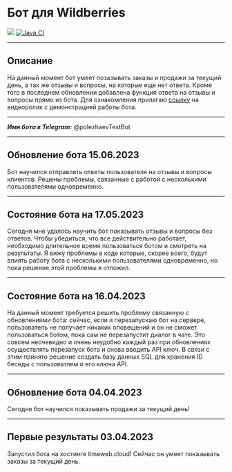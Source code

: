 # Бот для Wildberries
<a href="https://codeclimate.com/github/DrAculaJD/wildberries_bot/maintainability"><img src="https://api.codeclimate.com/v1/badges/ec282165f37500a9dfba/maintainability" /></a>
[![Java CI](https://github.com/DrAculaJD/wildberries_bot/actions/workflows/main.yml/badge.svg)](https://github.com/DrAculaJD/wildberries_bot/actions/workflows/main.yml)
***
## Описание
На данный момент бот умеет позазывать заказы и продажи за текущий день, а так же отзывы и вопросы, на которые еще нет ответа. Кроме того в последнем обновлении добавлена функция ответа на отзывы и вопросы прямо из бота. Для ознакомления прилагаю [ссылку](https://youtu.be/DV3i1GzC2Vc) на видеоролик с демонстрацией работы бота.
***
***Имя бота в Telegram:*** @polezhaevTestBot
***
## Обновление бота 15.06.2023
Бот научился отправлять ответы пользователя на отзывы и вопросы клиентов. Решены проблемы, связанные с работой с несколькими пользователями одновременно. 
***
## Состояние бота на 17.05.2023
Сегодня мне удалось научить бот показывать отзывы и вопросы без ответов. Чтобы убедиться, что все действительно работает, необходимо длительное время пользоваться ботом и смотреть на результаты. Я вижу проблемы в коде которые, скорее всего, будут влиять работу бота с несколькими пользователями одновременно, но пока решение этой проблемы я отложил. 
***
## Состояние бота на 16.04.2023
На данный момент требуется решить проблему связанную с обновлениями бота: сейчас, если я перезапускаю бот на сервере, пользователь не получает никаких оповещений и он не сможет пользоваться ботом, пока сам не перезапустит диалог в чате. Это совсем неочевидно и очень неудобно каждый раз при обновлениях осуществлять перезапуск бота и снова вводить API ключ. В связи с этим принято решение создать базу данных SQL для хранения ID беседы с пользоватлем и его ключа API.
***
##  Обновление бота 04.04.2023
Сегодня бот научился показывать продажи за текущий день!
***
##  Первые результаты 03.04.2023
Запустил бота на хостинге timeweb.cloud! Сейчас он умеет показывать заказы за текущий день.
